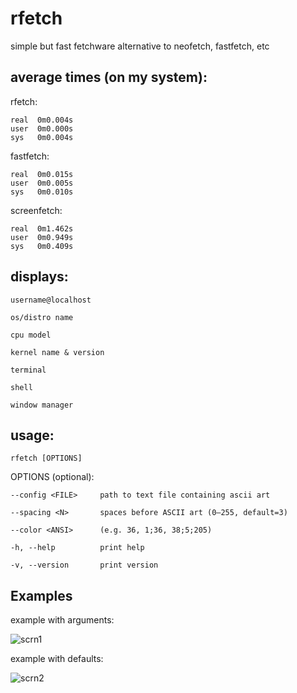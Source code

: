 # rfetch
simple but fast fetchware alternative to neofetch, fastfetch, etc

## average times (on my system):

rfetch:
```
real  0m0.004s
user  0m0.000s
sys   0m0.004s
```

fastfetch:
```
real  0m0.015s
user  0m0.005s
sys   0m0.010s
```

screenfetch:
```
real  0m1.462s
user  0m0.949s
sys   0m0.409s
```

## displays:

`username@localhost`
   
`os/distro name`
   
`cpu model`

`kernel name & version`

`terminal`

`shell`

`window manager`

## usage:

`rfetch [OPTIONS]`

OPTIONS (optional):

`--config <FILE>     path to text file containing ascii art`
    
`--spacing <N>       spaces before ASCII art (0–255, default=3)`
    
`--color <ANSI>      (e.g. 36, 1;36, 38;5;205)`
    
`-h, --help          print help`
    
`-v, --version       print version`
    
## Examples

example with arguments:

![scrn1](https://i.imgur.com/WoRYSjY.png)

example with defaults:

![scrn2](https://i.imgur.com/i3PKCmO.png)
